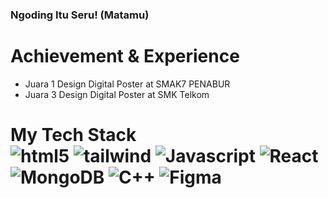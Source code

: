 ### Ngoding Itu Seru! (Matamu)
# Achievement & Experience
- Juara 1 Design Digital Poster at SMAK7 PENABUR
- Juara 3 Design Digital Poster at SMK Telkom
<h1> My Tech Stack <br>
  <img alt="html5" src="https://img.shields.io/badge/-HTML5-E34F26?style=round-square&logo=html5&logoColor=white" />
  <img alt="tailwind" src="https://img.shields.io/badge/-tailwind-blue?style=round-square&logo=tailwindcss&logoColor=white" />
  <img alt="Javascript" src="https://img.shields.io/badge/-javascript-f7df1c?style=round-square&logo=javascript&logoColor=black" />
  <img alt="React" src="https://img.shields.io/badge/-React-45b8d8?style=round-square&logo=react&logoColor=white" />
  <img alt="MongoDB" src="https://img.shields.io/badge/-MongoDBCompass-13aa52?style=round-square&logo=mongodb&logoColor=white" />
  <img alt="C++" src="https://img.shields.io/badge/-C++-darkblue?style=round-square&logo=c++&logoColor=white" />
  <img alt="Figma" src="https://img.shields.io/badge/-figma-purple?style=round-square&logo=figma&logoColor=white" />
</h1>

  


  

  


